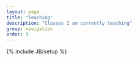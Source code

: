 ```yaml
---
layout: page
title: "Teaching"
description: "Classes I am currently teaching"
group: navigation
order: 3
---
```

{% include JB/setup %}

